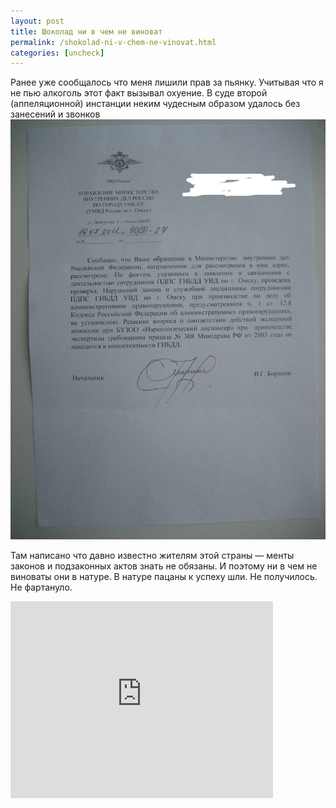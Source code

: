 ```yaml
---
layout: post
title: Шоколад ни в чем не виноват
permalink: /shokolad-ni-v-chem-ne-vinovat.html
categories: [uncheck]
---
```



Ранее уже сообщалось что меня лишили прав за пьянку. Учитывая что я не пью алкоголь этот факт вызывал охуение. В суде второй (аппеляционной) инстанции неким чудесным образом удалось без занесений и звонков 
![_config.yml](/images/uncheck/shokolad-ni-v-chem-ne-vinovat-1.jpg)



Там написано что давно известно жителям этой страны &#8212; менты законов и подзаконных актов знать не обязаны. И поэтому ни в чем не виноваты они в натуре. В натуре пацаны к успеху шли. Не получилось. Не фартануло.


<iframe width="420" height="315" src="http://www.youtube.com/embed/3YUNQoPrJGk" frameborder="0" allowfullscreen></iframe>

